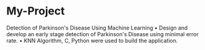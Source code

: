 # My-Project
Detection of Parkinson's Disease Using Machine Learning
• Design and develop an early stage detection of Parkinson's Disease using minimal error rate.
• KNN Algorithm, C, Python were used to build the application.
